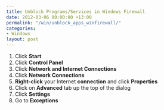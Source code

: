 ```yaml
---
title: Unblock Programs/Services in Windows Firewall
date: 2012-03-06 00:00:00 +13:00
permalink: "/win/unblock_apps_winfirewall/"
categories:
- Windows
layout: post
---
```


  1. Click **Start**
  2. Click **Control Panel**
  3. Click **Network and Internet Connections**
  4. Click **Network Connections**
  5. **Right-click** your Internet **connection** and click **Properties**
  6. Click on **Advanced** tab up the top of the dialog
  7. Click **Settings**
  8. Go to **Exceptions**
